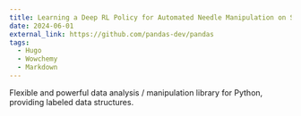 ```yaml
---
title: Learning a Deep RL Policy for Automated Needle Manipulation on SUrgical Robots
date: 2024-06-01
external_link: https://github.com/pandas-dev/pandas
tags:
  - Hugo
  - Wowchemy
  - Markdown
---
```


Flexible and powerful data analysis / manipulation library for Python, providing labeled data structures.

<!--more-->
